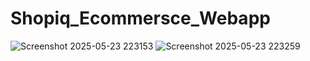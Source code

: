 # Shopiq_Ecommersce_Webapp



![Screenshot 2025-05-23 223153](https://github.com/user-attachments/assets/366ffc19-3cb5-4439-a664-7bf862d20228)
![Screenshot 2025-05-23 223259](https://github.com/user-attachments/assets/f1301170-c087-4bd8-8602-67df45f92468)
